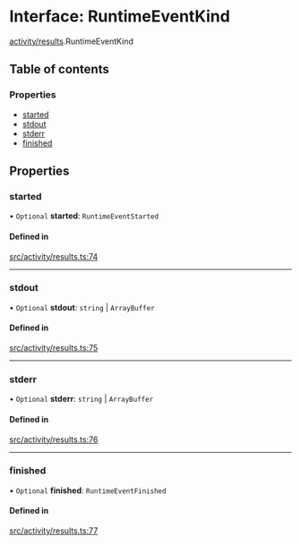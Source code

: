 # Interface: RuntimeEventKind

[activity/results](../modules/activity_results).RuntimeEventKind

## Table of contents

### Properties

- [started](activity_results.RuntimeEventKind#started)
- [stdout](activity_results.RuntimeEventKind#stdout)
- [stderr](activity_results.RuntimeEventKind#stderr)
- [finished](activity_results.RuntimeEventKind#finished)

## Properties

### started

• `Optional` **started**: `RuntimeEventStarted`

#### Defined in

[src/activity/results.ts:74](https://github.com/golemfactory/golem-js/blob/570d226/src/activity/results.ts#L74)

___

### stdout

• `Optional` **stdout**: `string` \| `ArrayBuffer`

#### Defined in

[src/activity/results.ts:75](https://github.com/golemfactory/golem-js/blob/570d226/src/activity/results.ts#L75)

___

### stderr

• `Optional` **stderr**: `string` \| `ArrayBuffer`

#### Defined in

[src/activity/results.ts:76](https://github.com/golemfactory/golem-js/blob/570d226/src/activity/results.ts#L76)

___

### finished

• `Optional` **finished**: `RuntimeEventFinished`

#### Defined in

[src/activity/results.ts:77](https://github.com/golemfactory/golem-js/blob/570d226/src/activity/results.ts#L77)
